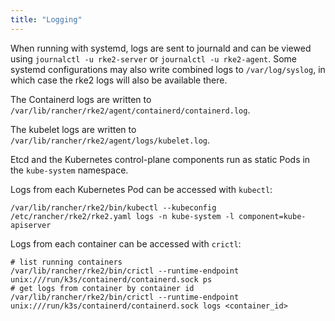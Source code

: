 ```yaml
---
title: "Logging"
---
```


When running with systemd, logs are sent to journald and can be viewed using `journalctl -u rke2-server` or `journalctl -u rke2-agent`. Some systemd configurations may also write combined logs to `/var/log/syslog`, in which case the rke2 logs will also be available there.

The Containerd logs are written to `/var/lib/rancher/rke2/agent/containerd/containerd.log`.

The kubelet logs are written to `/var/lib/rancher/rke2/agent/logs/kubelet.log`.

Etcd and the Kubernetes control-plane components run as static Pods in the `kube-system` namespace.

Logs from each Kubernetes Pod can be accessed with `kubectl`:

```
/var/lib/rancher/rke2/bin/kubectl --kubeconfig /etc/rancher/rke2/rke2.yaml logs -n kube-system -l component=kube-apiserver
```

Logs from each container can be accessed with `crictl`:

```
# list running containers
/var/lib/rancher/rke2/bin/crictl --runtime-endpoint unix:///run/k3s/containerd/containerd.sock ps
# get logs from container by container id
/var/lib/rancher/rke2/bin/crictl --runtime-endpoint unix:///run/k3s/containerd/containerd.sock logs <container_id>
```